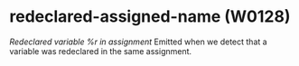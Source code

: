# redeclared-assigned-name (W0128)
*Redeclared variable %r in assignment* Emitted when we detect that a
variable was redeclared in the same assignment.
